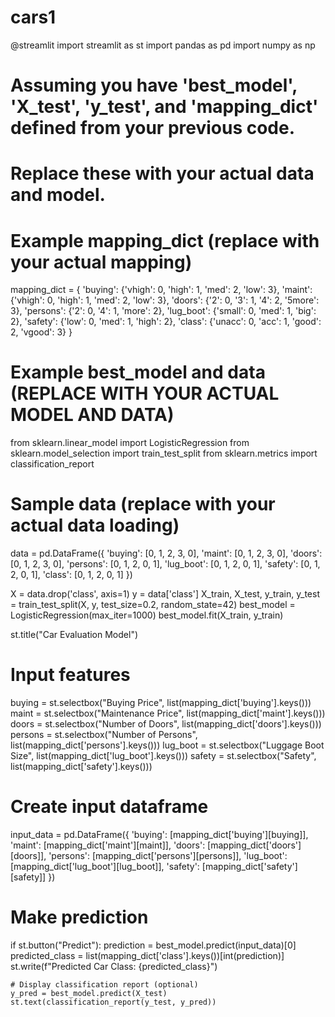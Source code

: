 # cars1
@streamlit
import streamlit as st
import pandas as pd
import numpy as np

# Assuming you have 'best_model', 'X_test', 'y_test', and 'mapping_dict' defined from your previous code.
# Replace these with your actual data and model.

# Example mapping_dict (replace with your actual mapping)
mapping_dict = {
    'buying': {'vhigh': 0, 'high': 1, 'med': 2, 'low': 3},
    'maint': {'vhigh': 0, 'high': 1, 'med': 2, 'low': 3},
    'doors': {'2': 0, '3': 1, '4': 2, '5more': 3},
    'persons': {'2': 0, '4': 1, 'more': 2},
    'lug_boot': {'small': 0, 'med': 1, 'big': 2},
    'safety': {'low': 0, 'med': 1, 'high': 2},
    'class': {'unacc': 0, 'acc': 1, 'good': 2, 'vgood': 3}
}

# Example best_model and data (REPLACE WITH YOUR ACTUAL MODEL AND DATA)
from sklearn.linear_model import LogisticRegression
from sklearn.model_selection import train_test_split
from sklearn.metrics import classification_report

# Sample data (replace with your actual data loading)
data = pd.DataFrame({
    'buying': [0, 1, 2, 3, 0],
    'maint': [0, 1, 2, 3, 0],
    'doors': [0, 1, 2, 3, 0],
    'persons': [0, 1, 2, 0, 1],
    'lug_boot': [0, 1, 2, 0, 1],
    'safety': [0, 1, 2, 0, 1],
    'class': [0, 1, 2, 0, 1]
})

X = data.drop('class', axis=1)
y = data['class']
X_train, X_test, y_train, y_test = train_test_split(X, y, test_size=0.2, random_state=42)
best_model = LogisticRegression(max_iter=1000)
best_model.fit(X_train, y_train)



st.title("Car Evaluation Model")

# Input features
buying = st.selectbox("Buying Price", list(mapping_dict['buying'].keys()))
maint = st.selectbox("Maintenance Price", list(mapping_dict['maint'].keys()))
doors = st.selectbox("Number of Doors", list(mapping_dict['doors'].keys()))
persons = st.selectbox("Number of Persons", list(mapping_dict['persons'].keys()))
lug_boot = st.selectbox("Luggage Boot Size", list(mapping_dict['lug_boot'].keys()))
safety = st.selectbox("Safety", list(mapping_dict['safety'].keys()))


# Create input dataframe
input_data = pd.DataFrame({
    'buying': [mapping_dict['buying'][buying]],
    'maint': [mapping_dict['maint'][maint]],
    'doors': [mapping_dict['doors'][doors]],
    'persons': [mapping_dict['persons'][persons]],
    'lug_boot': [mapping_dict['lug_boot'][lug_boot]],
    'safety': [mapping_dict['safety'][safety]]
})

# Make prediction
if st.button("Predict"):
    prediction = best_model.predict(input_data)[0]
    predicted_class = list(mapping_dict['class'].keys())[int(prediction)]
    st.write(f"Predicted Car Class: {predicted_class}")

    # Display classification report (optional)
    y_pred = best_model.predict(X_test)
    st.text(classification_report(y_test, y_pred))
